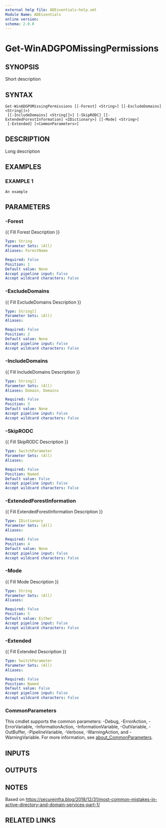 ```yaml
---
external help file: ADEssentials-help.xml
Module Name: ADEssentials
online version:
schema: 2.0.0
---
```


# Get-WinADGPOMissingPermissions

## SYNOPSIS
Short description

## SYNTAX

```
Get-WinADGPOMissingPermissions [[-Forest] <String>] [[-ExcludeDomains] <String[]>]
 [[-IncludeDomains] <String[]>] [-SkipRODC] [[-ExtendedForestInformation] <IDictionary>] [[-Mode] <String>]
 [-Extended] [<CommonParameters>]
```

## DESCRIPTION
Long description

## EXAMPLES

### EXAMPLE 1
```
An example
```

## PARAMETERS

### -Forest
{{ Fill Forest Description }}

```yaml
Type: String
Parameter Sets: (All)
Aliases: ForestName

Required: False
Position: 1
Default value: None
Accept pipeline input: False
Accept wildcard characters: False
```

### -ExcludeDomains
{{ Fill ExcludeDomains Description }}

```yaml
Type: String[]
Parameter Sets: (All)
Aliases:

Required: False
Position: 2
Default value: None
Accept pipeline input: False
Accept wildcard characters: False
```

### -IncludeDomains
{{ Fill IncludeDomains Description }}

```yaml
Type: String[]
Parameter Sets: (All)
Aliases: Domain, Domains

Required: False
Position: 3
Default value: None
Accept pipeline input: False
Accept wildcard characters: False
```

### -SkipRODC
{{ Fill SkipRODC Description }}

```yaml
Type: SwitchParameter
Parameter Sets: (All)
Aliases:

Required: False
Position: Named
Default value: False
Accept pipeline input: False
Accept wildcard characters: False
```

### -ExtendedForestInformation
{{ Fill ExtendedForestInformation Description }}

```yaml
Type: IDictionary
Parameter Sets: (All)
Aliases:

Required: False
Position: 4
Default value: None
Accept pipeline input: False
Accept wildcard characters: False
```

### -Mode
{{ Fill Mode Description }}

```yaml
Type: String
Parameter Sets: (All)
Aliases:

Required: False
Position: 5
Default value: Either
Accept pipeline input: False
Accept wildcard characters: False
```

### -Extended
{{ Fill Extended Description }}

```yaml
Type: SwitchParameter
Parameter Sets: (All)
Aliases:

Required: False
Position: Named
Default value: False
Accept pipeline input: False
Accept wildcard characters: False
```

### CommonParameters
This cmdlet supports the common parameters: -Debug, -ErrorAction, -ErrorVariable, -InformationAction, -InformationVariable, -OutVariable, -OutBuffer, -PipelineVariable, -Verbose, -WarningAction, and -WarningVariable. For more information, see [about_CommonParameters](http://go.microsoft.com/fwlink/?LinkID=113216).

## INPUTS

## OUTPUTS

## NOTES
Based on https://secureinfra.blog/2018/12/31/most-common-mistakes-in-active-directory-and-domain-services-part-1/

## RELATED LINKS
